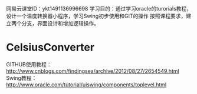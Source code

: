 
网易云课堂ID：ykt1491136996698
学习目的：通过学习oracle的turorials教程，设计一个温度转换器小程序，学习Swing初步使用和GIT的操作
按照课程要求，建立两个分支，界面设计和增加逻辑操作。
# CelsiusConverter
GITHUB使用教程：http://www.cnblogs.com/findingsea/archive/2012/08/27/2654549.html
Swing教程：http://www.oracle.com/tutorial/uiswing/components/toplevel.html
